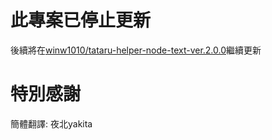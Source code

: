 # 此專案已停止更新
後續將在[winw1010/tataru-helper-node-text-ver.2.0.0](https://github.com/winw1010/tataru-helper-node-text-ver.2.0.0)繼續更新

# 特別感謝
簡體翻譯: 夜北yakita
